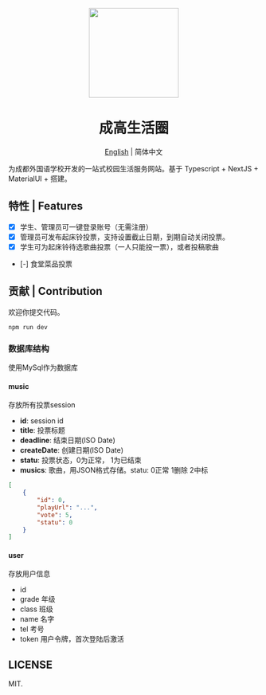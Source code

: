 <p align="center">
  <a href="#">
    <img width="180" src="https://cflsgx-mate.vercel.app/static/logo.svg">
  </a>
</p>

<h1 align="center">成高生活圈</h1>

<div align="center">

[English](./README-en.md) | 简体中文

</div>

为成都外国语学校开发的一站式校园生活服务网站。基于 Typescript + NextJS + MaterialUI + 搭建。

## 特性 | Features

- [x] 学生、管理员可一键登录账号（无需注册）
- [x] 管理员可发布起床铃投票，支持设置截止日期，到期自动关闭投票。
- [x] 学生可为起床铃待选歌曲投票（一人只能投一票），或者投稿歌曲
- [-] 食堂菜品投票

## 贡献 | Contribution

欢迎你提交代码。

```
npm run dev
```

### 数据库结构

使用MySql作为数据库

#### music

存放所有投票session

* **id**: session id
* **title**: 投票标题
* **deadline**: 结束日期(ISO Date)
* **createDate**: 创建日期(ISO Date)
* **statu**: 投票状态，0为正常， 1为已结束
* **musics**: 歌曲，用JSON格式存储。statu: 0正常 1删除 2中标
```json
[
    {
        "id": 0,
        "playUrl": "...",
        "vote": 5,
        "statu": 0 
    }
]
```

#### user

存放用户信息

* id
* grade 年级
* class 班级
* name 名字
* tel 考号
* token 用户令牌，首次登陆后激活

## LICENSE

MIT.
